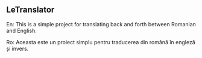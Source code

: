 ## LeTranslator

En:
This is a simple project for translating back and forth between Romanian and English.

Ro:
Aceasta este un proiect simplu pentru traducerea din română în engleză și invers.